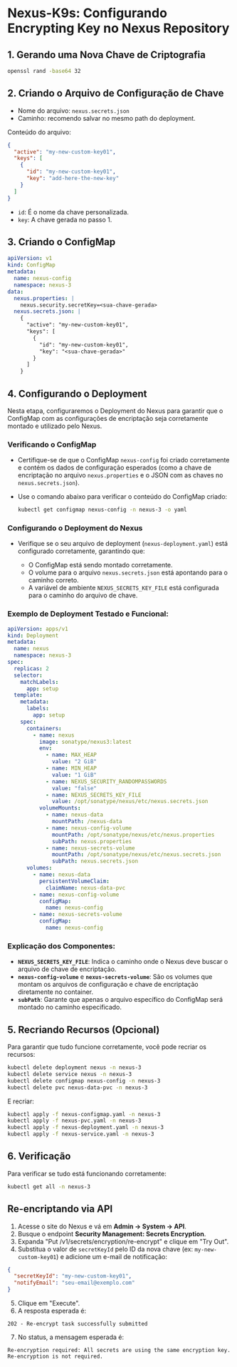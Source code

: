 # Nexus-K9s: Configurando Encrypting Key no Nexus Repository

## 1. Gerando uma Nova Chave de Criptografia

```bash
openssl rand -base64 32
```

## 2. Criando o Arquivo de Configuração de Chave

* Nome do arquivo: `nexus.secrets.json`
* Caminho: recomendo salvar no mesmo path do deployment.

Conteúdo do arquivo:

```json
{
  "active": "my-new-custom-key01",
  "keys": [
    {
      "id": "my-new-custom-key01",
      "key": "add-here-the-new-key"
    }
  ]
}
```

* `id`: É o nome da chave personalizada.
* `key`: A chave gerada no passo 1.

## 3. Criando o ConfigMap

```yaml
apiVersion: v1
kind: ConfigMap
metadata:
  name: nexus-config
  namespace: nexus-3
data:
  nexus.properties: |
    nexus.security.secretKey=<sua-chave-gerada>
  nexus.secrets.json: |
    {
      "active": "my-new-custom-key01",
      "keys": [
        {
          "id": "my-new-custom-key01",
          "key": "<sua-chave-gerada>"
        }
      ]
    }
```

## 4. Configurando o Deployment

Nesta etapa, configuraremos o Deployment do Nexus para garantir que o ConfigMap com as configurações de encriptação seja corretamente montado e utilizado pelo Nexus.

### Verificando o ConfigMap

* Certifique-se de que o ConfigMap `nexus-config` foi criado corretamente e contém os dados de configuração esperados (como a chave de encriptação no arquivo `nexus.properties` e o JSON com as chaves no `nexus.secrets.json`).
* Use o comando abaixo para verificar o conteúdo do ConfigMap criado:

  ```bash
  kubectl get configmap nexus-config -n nexus-3 -o yaml
  ```

### Configurando o Deployment do Nexus

* Verifique se o seu arquivo de deployment (`nexus-deployment.yaml`) está configurado corretamente, garantindo que:

  * O ConfigMap está sendo montado corretamente.
  * O volume para o arquivo `nexus.secrets.json` está apontando para o caminho correto.
  * A variável de ambiente `NEXUS_SECRETS_KEY_FILE` está configurada para o caminho do arquivo de chave.

### Exemplo de Deployment Testado e Funcional:

```yaml
apiVersion: apps/v1
kind: Deployment
metadata:
  name: nexus
  namespace: nexus-3
spec:
  replicas: 2
  selector:
    matchLabels:
      app: setup
  template:
    metadata:
      labels:
        app: setup
    spec:
      containers:
        - name: nexus
          image: sonatype/nexus3:latest
          env:
            - name: MAX_HEAP
              value: "2 GiB"
            - name: MIN_HEAP
              value: "1 GiB"
            - name: NEXUS_SECURITY_RANDOMPASSWORDS
              value: "false"
            - name: NEXUS_SECRETS_KEY_FILE
              value: /opt/sonatype/nexus/etc/nexus.secrets.json
          volumeMounts:
            - name: nexus-data
              mountPath: /nexus-data
            - name: nexus-config-volume
              mountPath: /opt/sonatype/nexus/etc/nexus.properties
              subPath: nexus.properties
            - name: nexus-secrets-volume
              mountPath: /opt/sonatype/nexus/etc/nexus.secrets.json
              subPath: nexus.secrets.json
      volumes:
        - name: nexus-data
          persistentVolumeClaim:
            claimName: nexus-data-pvc
        - name: nexus-config-volume
          configMap:
            name: nexus-config
        - name: nexus-secrets-volume
          configMap:
            name: nexus-config
```

### Explicação dos Componentes:

* **`NEXUS_SECRETS_KEY_FILE`**: Indica o caminho onde o Nexus deve buscar o arquivo de chave de encriptação.
* **`nexus-config-volume`** e **`nexus-secrets-volume`**: São os volumes que montam os arquivos de configuração e chave de encriptação diretamente no container.
* **`subPath`**: Garante que apenas o arquivo específico do ConfigMap será montado no caminho especificado.


## 5. Recriando Recursos (Opcional)

Para garantir que tudo funcione corretamente, você pode recriar os recursos:

```bash
kubectl delete deployment nexus -n nexus-3
kubectl delete service nexus -n nexus-3
kubectl delete configmap nexus-config -n nexus-3
kubectl delete pvc nexus-data-pvc -n nexus-3
```

E recriar:

```bash
kubectl apply -f nexus-configmap.yaml -n nexus-3
kubectl apply -f nexus-pvc.yaml -n nexus-3
kubectl apply -f nexus-deployment.yaml -n nexus-3
kubectl apply -f nexus-service.yaml -n nexus-3
```

## 6. Verificação

Para verificar se tudo está funcionando corretamente:

```bash
kubectl get all -n nexus-3
```

## Re-encriptando via API

1. Acesse o site do Nexus e vá em **Admin -> System -> API**.
2. Busque o endpoint **Security Management: Secrets Encryption**.
3. Expanda "Put /v1/secrets/encryption/re-encrypt" e clique em "Try Out".
4. Substitua o valor de `secretKeyId` pelo ID da nova chave (ex: `my-new-custom-key01`) e adicione um e-mail de notificação:

```json
{
  "secretKeyId": "my-new-custom-key01",
  "notifyEmail": "seu-email@exemplo.com"
}
```

5. Clique em "Execute".
6. A resposta esperada é:

```
202 - Re-encrypt task successfully submitted
```

7. No status, a mensagem esperada é:

```
Re-encryption required: All secrets are using the same encryption key. Re-encryption is not required.
```
